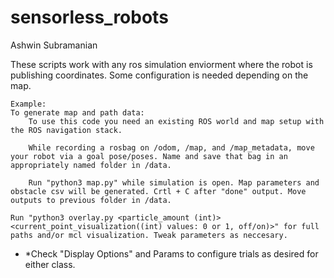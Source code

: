 # sensorless_robots

Ashwin Subramanian

These scripts work with any ros simulation enviorment where the robot is publishing coordinates. Some configuration is needed depending on the map.


    Example:
    To generate map and path data:
        To use this code you need an existing ROS world and map setup with the ROS navigation stack.

        While recording a rosbag on /odom, /map, and /map_metadata, move your robot via a goal pose/poses. Name and save that bag in an appropriately named folder in /data.

        Run "python3 map.py" while simulation is open. Map parameters and obstacle csv will be generated. Crtl + C after "done" output. Move outputs to previous folder in /data.

    Run "python3 overlay.py <particle_amount (int)> <current_point_visualization((int) values: 0 or 1, off/on)>" for full paths and/or mcl visualization. Tweak parameters as neccesary.


 - *Check "Display Options" and Params to configure trials as desired for either class.
